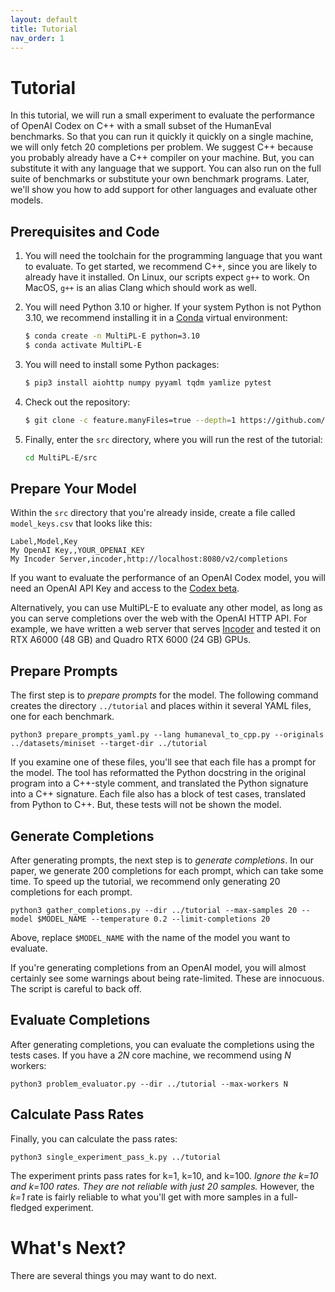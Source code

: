 ```yaml
---
layout: default
title: Tutorial
nav_order: 1
---
```


# Tutorial

In this tutorial, we will run a small experiment to evaluate the performance of
OpenAI Codex on C++ with a small subset of the HumanEval benchmarks. So that you
can run it quickly it quickly on a single machine, we will only fetch 20
completions per problem. We suggest C++ because you probably already have a C++
compiler on your machine. But, you can substitute it with any language that we
support. You can also run on the full suite of benchmarks or substitute your own
benchmark programs. Later, we'll show you how to add support for other languages
and evaluate other models.

## Prerequisites and Code

1. You will need the toolchain for the programming language that you want to
   evaluate. To get started, we recommend C++, since you are likely to already
   have it installed. On Linux, our scripts expect `g++` to work. On MacOS,
   `g++` is an alias Clang which should work as well.

2. You will need Python 3.10 or higher. If your system Python is not Python 3.10,
    we recommend installing it in a [Conda] virtual environment:

    ```bash
    $ conda create -n MultiPL-E python=3.10
    $ conda activate MultiPL-E
    ```

3. You will need to install some Python packages:

    ```bash
    $ pip3 install aiohttp numpy pyyaml tqdm yamlize pytest
    ```

4. Check out the repository:

   ```bash
   $ git clone -c feature.manyFiles=true --depth=1 https://github.com/nuprl/MultiPL-E
   ```

5. Finally, enter the `src` directory, where you will run the rest of the
   tutorial:

   ```bash
   cd MultiPL-E/src
   ```


## Prepare Your Model

Within the `src` directory that you're already inside, create a file called
`model_keys.csv` that looks like this:

```
Label,Model,Key
My OpenAI Key,,YOUR_OPENAI_KEY
My Incoder Server,incoder,http://localhost:8080/v2/completions
```

If you want to evaluate the performance of an OpenAI Codex model, you will need
an OpenAI API Key and access to the [Codex beta].

Alternatively, you can use MultiPL-E to evaluate any other model, as long as you
can serve completions over the web with the OpenAI HTTP API.  For example, we
have written a web server that serves [Incoder] and tested it on RTX A6000 (48
GB) and Quadro RTX 6000 (24 GB) GPUs.

## Prepare Prompts

The first step is to *prepare prompts* for the model. The following command
creates the directory `../tutorial` and places within it several YAML files,
one for each benchmark.

```
python3 prepare_prompts_yaml.py --lang humaneval_to_cpp.py --originals ../datasets/miniset --target-dir ../tutorial
```

If you examine one of these files, you'll see that each file  has a prompt
for the model. The tool has reformatted the Python docstring in the original
program into a C++-style comment, and translated the Python signature into
a C++ signature. Each file also has a block of test cases, translated from
Python to C++. But, these tests will not be shown the model.

## Generate Completions

After generating prompts, the next step is to *generate completions*. In our
 paper, we generate 200 completions for each prompt, which can take some time.
To speed up the tutorial, we recommend only generating 20 completions for each
prompt.

```
python3 gather_completions.py --dir ../tutorial --max-samples 20 --model $MODEL_NAME --temperature 0.2 --limit-completions 20 
```

Above, replace `$MODEL_NAME` with the name of the model you want to evaluate.

If you're generating completions from an OpenAI model, you will almost certainly
see some warnings about being rate-limited. These are innocuous. The script is
careful to back off.

## Evaluate Completions

After generating completions, you can evaluate the completions using the tests
cases. If you have a *2N* core machine, we recommend using *N* workers:

```
python3 problem_evaluator.py --dir ../tutorial --max-workers N
```

## Calculate Pass Rates

Finally, you can calculate the pass rates:

```
python3 single_experiment_pass_k.py ../tutorial
```

The experiment prints pass rates for k=1, k=10, and k=100. *Ignore the k=10 and
k=100 rates. They are not reliable with just 20 samples.* However, the *k=1*
rate is fairly reliable to what you'll get with more samples in a full-fledged
experiment.

# What's Next?

There are several things you may want to do next.







[Conda]: https://conda.io/
[Codex beta]: https://openai.com/blog/openai-codex/
[Incoder]: https://github.com/arjunguha/research_model_server
